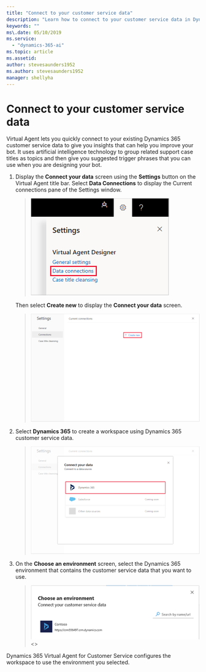```yaml
---
title: "Connect to your customer service data"
description: "Learn how to connect to your customer service data in Dynamics 365 Virtual Agent for Customer Service."
keywords: ""
ms\.date: 05/10/2019
ms.service:
  - "dynamics-365-ai"
ms.topic: article
ms.assetid: 
author: stevesaunders1952
ms.author: stevesaunders1952
manager: shellyha
---
```


# Connect to your customer service data

Virtual Agent lets you quickly connect to your existing Dynamics 365 customer service data to give you insights that can help you improve your bot. It uses artificial intelligence technology to group related support case titles as topics and then give you suggested trigger phrases that you can use when you are designing your bot.

1. Display the **Connect your data** screen using the **Settings** button on the Virtual Agent title bar. Select **Data Connections** to display the Current connections pane of the Settings window.

   > ![Display current connections](media/connect-settings.png)

    Then select **Create new** to display the **Connect your data** screen.

   > ![Create new](media/connect-data.png)

2. Select **Dynamics 365** to create a workspace using Dynamics 365 customer service data.

   > ![Select Dynamics 365](media/connect-dynamics.png)

3. On the **Choose an environment** screen, select the Dynamics 365 environment that contains the customer service data that you want to use.

   > ![Choose environment](media/choose-environment.png)<<Need Image>>

Dynamics 365 Virtual Agent for Customer Service configures the workspace to use the environment you selected.
